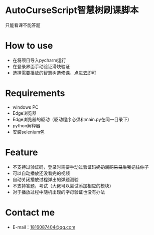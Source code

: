 # AutoCurseScript智慧树刷课脚本
只能看课不能答题
# How to use

- 在将项目导入pycharm运行
- 在登录界面手动验证滑块验证
- 选择需要播放的智慧树选修课，点进去即可




# Requirements

- windows PC
- Edge浏览器
- Edge浏览器的驱动（驱动程序必须和main.py在同一目录下）
- python解释器
- 安装selenium包

# Feature

- 不支持过验证码，登录时需要手动过验证码~~奶奶滴网易易盾我记住你了~~
- 可以自动播放还没看完的视频
- 自动关闭播放过程弹出的弹题测验
- 不支持答题，考试（大佬可以尝试添加相应的模块）
- 对于播放过程中随机出现的字母验证也没有办法


# Contact me

- E-mail：[1816087404@qq.com](mailto:1816087404@qq.com)
